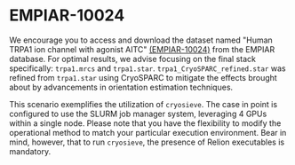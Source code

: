 # EMPIAR-10024

We encourage you to access and download the dataset named "Human TRPA1 ion channel with agonist AITC" [(EMPIAR-10024)](https://www.ebi.ac.uk/empiar/EMPIAR-10024/) from the EMPIAR database. For optimal results, we advise focusing on the final stack specifically: `trpa1.mrcs` and `trpa1.star`. `trpa1_CryoSPARC_refined.star` was refined from `trpa1.star` using CryoSPARC to mitigate the effects brought about by advancements in orientation estimation techniques.

This scenario exemplifies the utilization of `cryosieve`. The case in point is configured to use the SLURM job manager system, leveraging 4 GPUs within a single node. Please note that you have the flexibility to modify the operational method to match your particular execution environment. Bear in mind, however, that to run `cryosieve`, the presence of Relion executables is mandatory.
